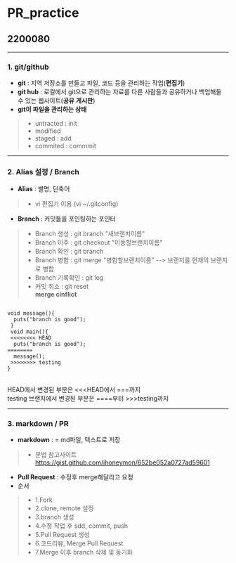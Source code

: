 # PR_practice
## 2200080
- - -
### 1. git/github   
* **git** : 지역 저장소를 만들고 파일, 코드 등을 관리하는 작업(**편집기**)   
* **git hub** : 로컬에서 git으로 관리하는 자료를 다른 사람들과 공유하거나 백업해둘 수 있는 웹사이트(**공유 게시판**)   
* **git이 파일을 관리하는 상태**   
> * untracted : init   
> * modified   
> * staged : add   
> * commited : commmit   
- - -
### 2. Alias 설정 / Branch     
* **Alias** : 별명, 단축어   
> * vi 편집기 이용 (vi ~/.gitconfig)   
* **Branch** : 커밋들을 포인팅하는 포인터    
> * Branch 생성 : git branch "새브랜치이름"   
> * Branch 이주 : git checkout "이동할브랜치이름"   
> * Branch 확인 : git branch   
> * Branch 병합 : git merge "병합할브랜치이름" --> 브랜치를 현재의 브랜치로 병합   
> * Branch 기록확인 : git log   
> * 커밋 취소 : git reset   
**merge cinflict**   
<pre>
<code>
void message(){
  puts("branch is good");
 }
 void main(){
 <<<<<<<< HEAD
  puts("branch is good");
========
  message();
 >>>>>>>> testing
}
</code>
</pre>
HEAD에서 변경된 부분은 <<<HEAD에서 ===까지   
testing 브랜치에서 변경된 부분은 ====부터 >>>testing까지
- - -
### 3. markdown / PR
* **markdown** : = md파일, 텍스트로 저장
> * 문법 참고사이트 https://gist.github.com/ihoneymon/652be052a0727ad59601  
* **Pull Request** : 수정후 merge해달라고 요청      
* 순서
> * 1.Fork
> * 2.clone, remote 설정
> * 3.branch 생성
> * 4.수정 작업 후 sdd, commit, push
> * 5.Pull Request 생성
> * 6.코드리뷰, Merge Pull Request
> * 7.Merge 이후 branch 삭제 및 동기화
